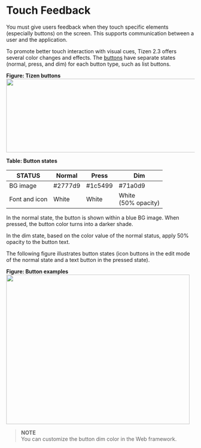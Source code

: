 # Touch Feedback

You must give users feedback when they touch specific elements (especially buttons) on the screen. This supports communication between a user and the application.

To promote better touch interaction with visual cues, Tizen 2.3 offers several color changes and effects. The [buttons](../design-library/button.md) have separate states (normal, press, and dim) for each button type, such as list buttons.

 

**Figure: Tizen buttons**  
<img alt="" height="197" src="media/tizen_buttons.png" width="767" />
 

**Table: Button states**


| STATUS             | Normal             | Press              | Dim                |
|--------------------|--------------------|--------------------|--------------------|
| BG image           | \#2777d9           | \#1c5499           | \#71a0d9           |
| Font and icon      | White              | White              | White<br>(50% opacity) |



In the normal state, the button is shown within a blue BG image. When pressed, the button color turns into a darker shade.

In the dim state, based on the color value of the normal status, apply 50% opacity to the button text.

The following figure illustrates button states (icon buttons in the edit mode of the normal state and a text button in the pressed state).

 

**Figure: Button examples**  
<img alt="" height="400" src="media/touch_feedback_contacts_03.png" width="490" />
 

> **NOTE**  
> You can customize the button dim color in the Web framework.
